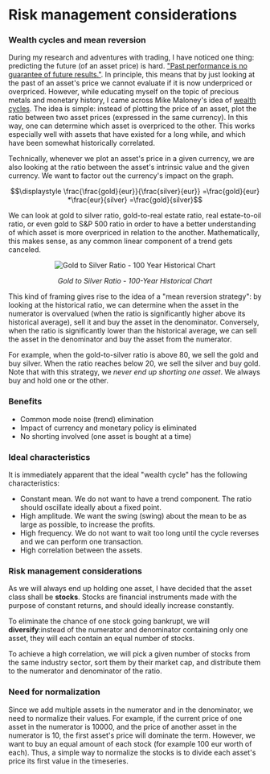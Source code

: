 # Risk management considerations
### Wealth cycles and mean reversion
During my research and adventures with trading, I have noticed one thing: predicting the future (of an asset price) is hard. ["Past performance is no guarantee of future results."](https://russellinvestments.com/us/blog/past-performance-no-guarantee-future-results).
In principle, this means that by just looking at the past of an asset's price we cannot evaluate if it is now underpriced or overpriced. However, while educating myself on the topic of precious metals and monetary history, I came across Mike Maloney's idea of [wealth cycles](https://youtu.be/l-knwwD-PZc). The idea is simple: instead of plotting the price of an asset, plot the ratio between two asset prices (expressed in the same currency). In this way, one can determine which asset is overpriced to the other. This works especially well with assets that have existed for a long while, and which have been somewhat historically correlated. 

Technically, whenever we plot an asset's price in a given currency, we are also looking at the ratio between the asset's intrinsic value and the given currency. We want to
factor out the currency's impact on the graph.

$$\displaystyle \frac{\frac{gold}{eur}}{\frac{silver}{eur}} =\frac{gold}{eur} *\frac{eur}{silver} =\frac{gold}{silver}$$


We can look at gold to silver ratio, gold-to-real estate ratio, real estate-to-oil ratio, or even gold to S&P 500 ratio in order to have a better understanding of which asset is more overpriced in relation to the another. Mathematically, this makes sense, as any common linear component of a trend gets canceled.

<p align="center">
    <img src="https://github.com/doruirimescu/python-trading/assets/7363000/7ab9e44f-adcb-4e16-969e-c09b1947bcaa" alt="Gold to Silver Ratio - 100 Year Historical Chart"/>
</p>

<p align="center">
    <em>Gold to Silver Ratio - 100-Year Historical Chart</em>
</p>

This kind of framing gives rise to the idea of a "mean reversion strategy": by looking at the historical ratio, we can determine when the asset in the numerator is overvalued (when the ratio is significantly
higher above its historical average), sell it and buy the asset in the denominator. Conversely, when the ratio is significantly lower than the historical average, we can sell the asset in the denominator
and buy the asset from the numerator. 

For example, when the gold-to-silver ratio is above 80, we sell the gold and buy silver. When the ratio reaches below 20, we sell the silver and buy gold. Note that with this strategy, we
*never end up shorting one asset*. We always buy and hold one or the other.

### Benefits
* Common mode noise (trend) elimination
* Impact of currency and monetary policy is eliminated
* No shorting involved (one asset is bought at a time)
  
### Ideal characteristics
It is immediately apparent that the ideal "wealth cycle" has the following characteristics:
* Constant mean. We do not want to have a trend component. The ratio should oscillate ideally about a fixed point.
* High amplitude. We want the swing (swing) about the mean to be as large as possible, to increase the profits.
* High frequency. We do not want to wait too long until the cycle reverses and we can perform one transaction.
* High correlation between the assets.

### Risk management considerations
As we will always end up holding one asset, I have decided that the asset class shall be **stocks**. Stocks are financial instruments made with the purpose of constant returns, and should ideally increase constantly. 

To eliminate the chance of one stock going bankrupt, we will **diversify**:instead of the numerator and denominator containing only one asset, they will each contain an equal number of stocks.

To achieve a high correlation, we will pick a given number of stocks from the same industry sector, sort them by their market cap, and distribute them to the numerator and denominator of the ratio.

### Need for normalization
Since we add multiple assets in the numerator and in the denominator, we need to normalize their values. For example, if the current price of one asset in the numerator is 10000, and the
price of another asset in the numerator is 10, the first asset's price will dominate the term. However, we want to buy an equal amount of each stock (for example 100 eur worth of each).
Thus, a simple way to normalize the stocks is to divide each asset's price its first value in the timeseries.
